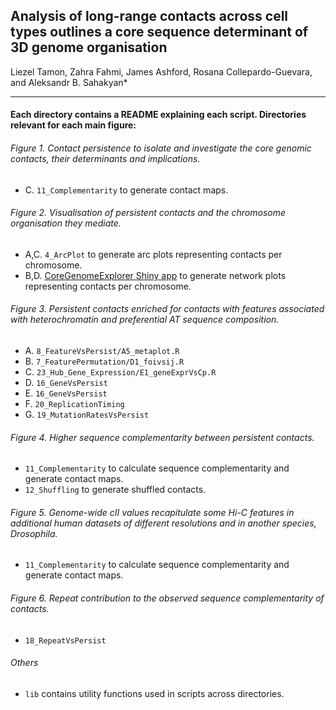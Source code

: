 ## Analysis of long-range contacts across cell types outlines a core sequence determinant of 3D genome organisation
Liezel Tamon, Zahra Fahmi, James Ashford, Rosana Collepardo-Guevara, and Aleksandr B. Sahakyan*

---------------

#### **Each directory contains a README explaining each script. Directories relevant for each main figure:**

###### Figure 1. Contact persistence to isolate and investigate the core genomic contacts, their determinants and implications.
- C. `11_Complementarity` to generate contact maps.

###### Figure 2. Visualisation of persistent contacts and the chromosome organisation they mediate.
- A,C. `4_ArcPlot` to generate arc plots representing contacts per chromosome.
- B,D. [CoreGenomeExplorer Shiny app](https://github.com/liezeltamon/CoreGenomeExplorerLite) to generate network plots representing contacts per chromosome.

###### Figure 3. Persistent contacts enriched for contacts with features associated with heterochromatin and preferential AT sequence composition.
- A. `8_FeatureVsPersist/A5_metaplot.R`
- B. `7_FeaturePermutation/D1_foivsij.R`
- C. `23_Hub_Gene_Expression/E1_geneExprVsCp.R`
- D. `16_GeneVsPersist`
- E. `16_GeneVsPersist`
- F. `20_ReplicationTiming`
- G. `19_MutationRatesVsPersist`
  
###### Figure 4. Higher sequence complementarity between persistent contacts.
- `11_Complementarity` to calculate sequence complementarity and generate contact maps.
- `12_Shuffling` to generate shuffled contacts.
  
###### Figure 5. Genome-wide cII values recapitulate some Hi-C features in additional human datasets of different resolutions and in another species, Drosophila.
- `11_Complementarity` to calculate sequence complementarity and generate contact maps.

###### Figure 6. Repeat contribution to the observed sequence complementarity of contacts.
- `18_RepeatVsPersist`

###### Others
- `lib` contains utility functions used in scripts across directories.
